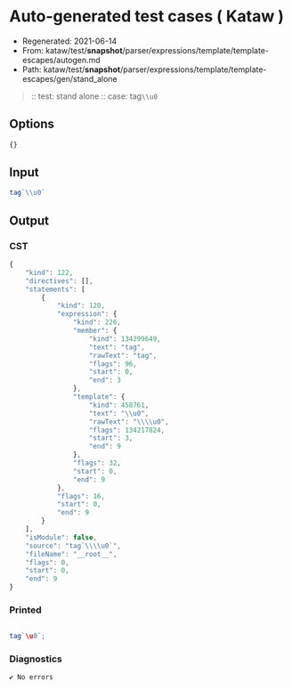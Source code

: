 # Auto-generated test cases ( Kataw )
- Regenerated: 2021-06-14
- From: kataw/test/__snapshot__/parser/expressions/template/template-escapes/autogen.md
- Path: kataw/test/__snapshot__/parser/expressions/template/template-escapes/gen/stand_alone
> :: test: stand alone
> :: case: tag`\\u0`
## Options

`````js
{}
`````
## Input

`````js
tag`\\u0`
`````
## Output

### CST

```javascript
{
    "kind": 122,
    "directives": [],
    "statements": [
        {
            "kind": 120,
            "expression": {
                "kind": 226,
                "member": {
                    "kind": 134299649,
                    "text": "tag",
                    "rawText": "tag",
                    "flags": 96,
                    "start": 0,
                    "end": 3
                },
                "template": {
                    "kind": 458761,
                    "text": "\\u0",
                    "rawText": "\\\\u0",
                    "flags": 134217824,
                    "start": 3,
                    "end": 9
                },
                "flags": 32,
                "start": 0,
                "end": 9
            },
            "flags": 16,
            "start": 0,
            "end": 9
        }
    ],
    "isModule": false,
    "source": "tag`\\\\u0`",
    "fileName": "__root__",
    "flags": 0,
    "start": 0,
    "end": 9
}
```

### Printed

```javascript

tag`\u0`;
```

### Diagnostics

```javascript
✔ No errors
```

